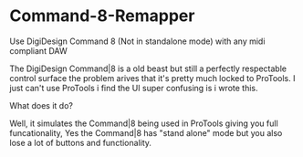 # Command-8-Remapper
Use DigiDesign Command 8 (Not in standalone mode) with any midi compliant DAW

The DigiDesign Command|8 is a old beast but still a perfectly respectable control surface the problem arives that it's pretty much locked to ProTools.
I just can't use ProTools i find the UI super confusing is i wrote this. 

What does it do?

Well, it simulates the Command|8 being used in ProTools giving you full funcationality, Yes the Command|8 has "stand alone" mode but you also lose a lot of buttons and functionality.
